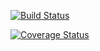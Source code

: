 
[![Build Status](https://travis-ci.org/hksoren/c4cs-advanced8.png)](https://travis-ci.org/hksoren/c4cs-advanced8)

[![Coverage Status](https://coveralls.io/repos/github/hksoren/c4cs-advanced8/badge.png?branch=master)](https://coveralls.io/github/hksoren/c4cs-advanced8?branch=master)
